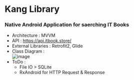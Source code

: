 # Kang Library
### Native Android Application for saerching IT Books
* Architecture : MVVM
* API : https://api.itbook.store/
* External Libraries : Retrofit2, Glide 
* Class Diagram :  
![image](https://user-images.githubusercontent.com/20007119/136500541-d512e33a-e014-4bce-b152-b674764f52af.png)
* ToDo : 
  * File IO > SQLite
  * RxAndroid for HTTP Request & Response
